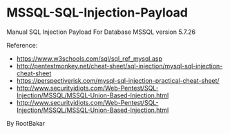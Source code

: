 # MSSQL-SQL-Injection-Payload
Manual SQL Injection Payload For Database MSSQL version 5.7.26

Reference:
* https://www.w3schools.com/sql/sql_ref_mysql.asp
* http://pentestmonkey.net/cheat-sheet/sql-injection/mysql-sql-injection-cheat-sheet
* https://perspectiverisk.com/mysql-sql-injection-practical-cheat-sheet/
* http://www.securityidiots.com/Web-Pentest/SQL-Injection/MSSQL/MSSQL-Union-Based-Injection.html
* http://www.securityidiots.com/Web-Pentest/SQL-Injection/MSSQL/MSSQL-Union-Based-Injection.html

By RootBakar
